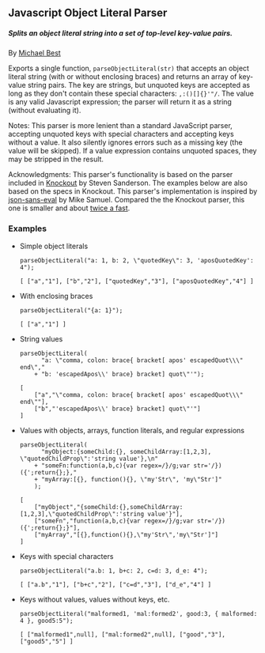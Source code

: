 ## Javascript Object Literal Parser

##### _Splits an object literal string into a set of top-level key-value pairs._
By [Michael Best](https://github.com/mbest)

Exports a single function, `parseObjectLiteral(str)` that accepts an object literal string (with or without enclosing braces) and returns an array of key-value string pairs. The key are strings, but unquoted keys are accepted as long as they don't contain these special characters: `,:()[]{}'"/`. The value is any valid Javascript expression; the parser will return it as a string (without evaluating it).

Notes: This parser is more lenient than a standard JavaScript parser, accepting unquoted keys with special characters and accepting keys without a value. It also silently ignores errors such as a missing key (the value will be skipped). If a value expression contains unquoted spaces, they may be stripped in the result.

Acknowledgments: This parser's functionality is based on the parser included in [Knockout](http://knockoutjs.com/) by Steven Sanderson. The examples below are also based on the specs in Knockout. This parser's implementation is inspired by [json-sans-eval](http://code.google.com/p/json-sans-eval/) by Mike Samuel. Compared the the Knockout parser, this one is smaller and about [twice a fast](http://jsperf.com/knockout-parse-object-literal).

### Examples

* Simple object literals

    ```
    parseObjectLiteral("a: 1, b: 2, \"quotedKey\": 3, 'aposQuotedKey': 4");
    ```

    ```
    [ ["a","1"], ["b","2"], ["quotedKey","3"], ["aposQuotedKey","4"] ]
    ```

* With enclosing braces

    ```
    parseObjectLiteral("{a: 1}");
    ```

    ```
    [ ["a","1"] ]
    ```

* String values

    ```
    parseObjectLiteral(
          "a: \"comma, colon: brace{ bracket[ apos' escapedQuot\\\" end\","
        + "b: 'escapedApos\\' brace} bracket] quot\"'");
    ```

    ```
    [
        ["a","\"comma, colon: brace{ bracket[ apos' escapedQuot\\\" end\""],
        ["b","'escapedApos\\' brace} bracket] quot\"'"]
    ]
    ```

* Values with objects, arrays, function literals, and regular expressions

    ```
    parseObjectLiteral(
          "myObject:{someChild:{}, someChildArray:[1,2,3], \"quotedChildProp\":'string value'},\n"
        + "someFn:function(a,b,c){var regex=/}/g;var str='/})({';return{};},"
        + "myArray:[{}, function(){}, \"my'Str\", 'my\"Str']"
        );
    ```

    ```
    [
        ["myObject","{someChild:{},someChildArray:[1,2,3],\"quotedChildProp\":'string value'}"],
        ["someFn","function(a,b,c){var regex=/}/g;var str='/})({';return{};}"],
        ["myArray","[{},function(){},\"my'Str\",'my\"Str']"]
    ]
    ```

* Keys with special characters

    ```
    parseObjectLiteral("a.b: 1, b+c: 2, c=d: 3, d_e: 4");
    ```

    ```
    [ ["a.b","1"], ["b+c","2"], ["c=d","3"], ["d_e","4"] ]
    ```

* Keys without values, values without keys, etc.

    ```
    parseObjectLiteral("malformed1, 'mal:formed2', good:3, { malformed: 4 }, good5:5");
    ```

    ```
    [ ["malformed1",null], ["mal:formed2",null], ["good","3"], ["good5","5"] ]
    ```
